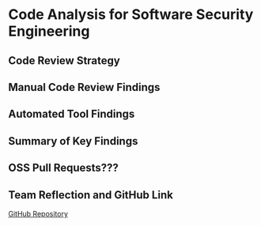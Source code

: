 # Code Analysis for Software Security Engineering

## Code Review Strategy

## Manual Code Review Findings

## Automated Tool Findings

## Summary of Key Findings

## OSS Pull Requests???

## Team Reflection and GitHub Link

[GitHub Repository](https://github.com/mroejr/BAAM/projects/6)
